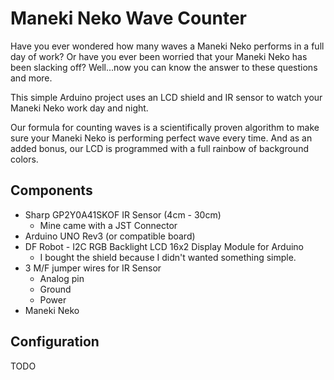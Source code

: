 # Maneki Neko Wave Counter

Have you ever wondered how many waves a Maneki Neko performs in a full day of work? Or have you ever been worried that your Maneki Neko has been slacking off? Well...now you can know the answer to these questions and more. 

This simple Arduino project uses an LCD shield and IR sensor to watch your Maneki Neko work day and night. 

Our formula for counting waves is a scientifically proven algorithm to make sure your Maneki Neko is performing perfect wave every time. And as an added bonus, our LCD is programmed with a full rainbow of background colors.

## Components

- Sharp GP2Y0A41SKOF IR Sensor (4cm - 30cm)
  - Mine came with a JST Connector
- Arduino UNO Rev3 (or compatible board)
- DF Robot - I2C RGB Backlight LCD 16x2 Display Module for Arduino
  - I bought the shield because I didn't wanted something simple.
- 3 M/F jumper wires for IR Sensor
  - Analog pin
  - Ground
  - Power
- Maneki Neko

## Configuration 

TODO
